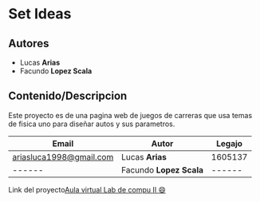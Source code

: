 # Set Ideas
## Autores
* Lucas **Arias**
* Facundo **Lopez Scala**

## Contenido/Descripcion
Este proyecto es de una pagina web de juegos de carreras que usa temas de fisica uno para diseñar autos y sus parametros.

| Email | Autor|Legajo|
|-------|------|------|
|ariasluca1998@gmail.com|Lucas **Arias**|1605137|
|------|Facundo **Lopez Scala**|------|



Link del proyecto[Aula virtual Lab de compu II :smile:](https://campusvirtual.ucc.edu.ar/course/view.php?id=4429)
